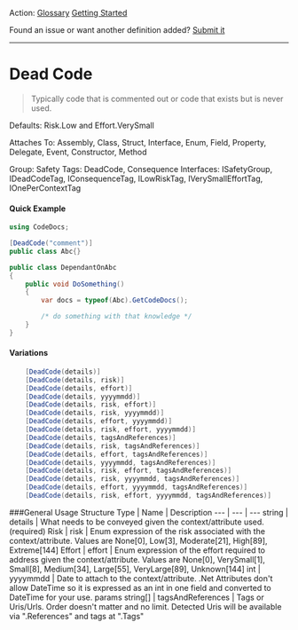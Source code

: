 Action: [Glossary]() [Getting Started]()

Found an issue or want another definition added? [Submit it](https://github.com/rskopecek/CodeDocs/issues/new)


---

Dead Code
====================

> Typically code that is commented out or code that exists but is never used.

Defaults: Risk.Low and Effort.VerySmall

Attaches To: Assembly, Class, Struct, Interface, Enum, Field, Property, Delegate, Event, Constructor, Method

Group: Safety
Tags: DeadCode, Consequence
Interfaces: ISafetyGroup, IDeadCodeTag, IConsequenceTag, ILowRiskTag, IVerySmallEffortTag, IOnePerContextTag

#### Quick Example
```csharp
using CodeDocs;

[DeadCode("comment")]
public class Abc{}

public class DependantOnAbc
{
	public void DoSomething()
	{
		var docs = typeof(Abc).GetCodeDocs();

		/* do something with that knowledge */
	}
}
```

#### Variations
```csharp
    [DeadCode(details)]
    [DeadCode(details, risk)]
    [DeadCode(details, effort)]
    [DeadCode(details, yyyymmdd)]
    [DeadCode(details, risk, effort)]
    [DeadCode(details, risk, yyyymmdd)]
    [DeadCode(details, effort, yyyymmdd)]
    [DeadCode(details, risk, effort, yyyymmdd)]
    [DeadCode(details, tagsAndReferences)]
    [DeadCode(details, risk, tagsAndReferences)]
    [DeadCode(details, effort, tagsAndReferences)]
    [DeadCode(details, yyyymmdd, tagsAndReferences)]
    [DeadCode(details, risk, effort, tagsAndReferences)]
    [DeadCode(details, risk, yyyymmdd, tagsAndReferences)]
    [DeadCode(details, effort, yyyymmdd, tagsAndReferences)]
    [DeadCode(details, risk, effort, yyyymmdd, tagsAndReferences)]
```

###General Usage Structure
Type | Name | Description
--- | --- | ---
string | details | What needs to be conveyed given the context/attribute used. (required)
Risk | risk | Enum expression of the risk associated with the context/attribute.  Values are None[0], Low[3], Moderate[21], High[89], Extreme[144]
Effort | effort | Enum expression of the effort required to address given the context/attribute.  Values are None[0], VerySmall[1], Small[8], Medium[34], Large[55], VeryLarge[89], Unknown[144]
int | yyyymmdd | Date to attach to the context/attribute.  .Net Attributes don't allow DateTime so it is expressed as an int in one field and converted to DateTime for your use.
params string[] | tagsAndReferences | Tags or Uris/Urls. Order doesn't matter and no limit.  Detected Uris will be available via ".References" and tags at ".Tags"
